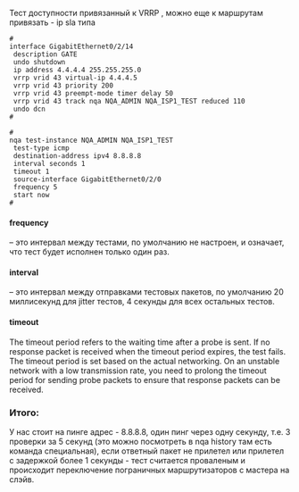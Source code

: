 Тест доступности привязанный к VRRP , можно еще к маршрутам привязать - ip sla типа

```
#
interface GigabitEthernet0/2/14
 description GATE
 undo shutdown
 ip address 4.4.4.4 255.255.255.0
 vrrp vrid 43 virtual-ip 4.4.4.5
 vrrp vrid 43 priority 200
 vrrp vrid 43 preempt-mode timer delay 50
 vrrp vrid 43 track nqa NQA_ADMIN NQA_ISP1_TEST reduced 110
 undo dcn
#
```

```
#
nqa test-instance NQA_ADMIN NQA_ISP1_TEST
 test-type icmp
 destination-address ipv4 8.8.8.8
 interval seconds 1
 timeout 1
 source-interface GigabitEthernet0/2/0
 frequency 5
 start now
#
```

#### frequency 

– это интервал между тестами, по умолчанию не настроен, и означает, что тест будет исполнен только один раз.
	
#### interval 

– это интервал между отправками тестовых пакетов, по умолчанию 20 миллисекунд для jitter тестов, 4 секунды для всех остальных тестов.
		
#### timeout

The timeout period refers to the waiting time after a probe is sent. If no response packet is received when the timeout period expires, the test fails. 
The timeout period is set based on the actual networking.
On an unstable network with a low transmission rate, you need to prolong the timeout period for sending probe packets to ensure that response packets can be received.


### Итого:

У нас стоит на пинге адрес - 8.8.8.8, один пинг через одну секунду, т.е. 3 проверки за 5 секунд (это можно посмотреть в nqa history там есть команда специальная), 
если ответный пакет не прилетел или прилетел 
с задержкой более 1 секунды - тест считается проваленым и происходит переключение пограничных маршрутизаторов с мастера на слэйв.

